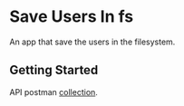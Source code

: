 # Save Users In fs

An app that save the users in the filesystem.

## Getting Started

API postman
[collection](https://www.getpostman.com/collections/0d451f00b1683f046738).
